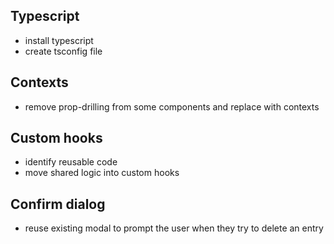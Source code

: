 ## Typescript

- install typescript
- create tsconfig file

## Contexts

- remove prop-drilling from some components and replace with contexts

## Custom hooks

- identify reusable code
- move shared logic into custom hooks

## Confirm dialog

- reuse existing modal to prompt the user when they try to delete an entry
